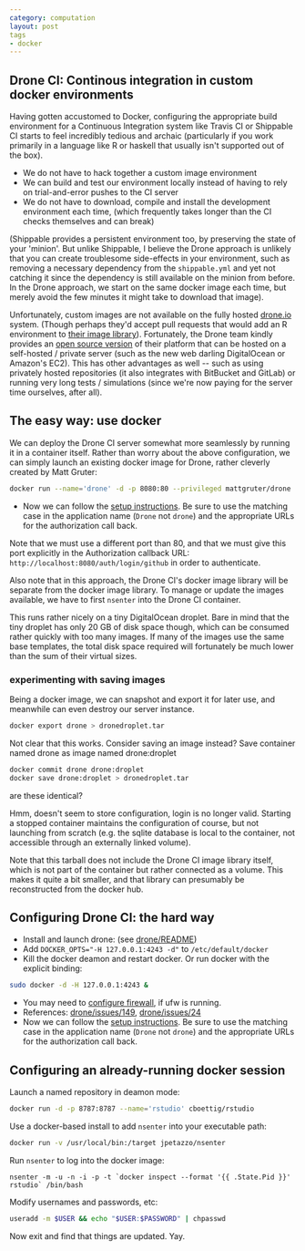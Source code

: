 ```yaml
---
category: computation
layout: post
tags
- docker
---
```


## Drone CI: Continous integration in custom docker environments

Having gotten accustomed to Docker, configuring the appropriate build environment for a Continuous Integration system like Travis CI or Shippable CI starts to feel incredibly tedious and archaic (particularly if you work primarily in a language like R or haskell that usually isn't supported out of the box).


- We do not have to hack together a custom image environment
- We can build and test our environment locally instead of having to rely on trial-and-error pushes to the CI server
- We do not have to download, compile and install the development environment each time, (which frequently takes longer than the CI checks themselves and can break)


(Shippable provides a persistent environment too, by preserving the state of your 'minion'.  But unlike Shippable, I believe the Drone approach is unlikely that you can create troublesome side-effects in your environment, such as removing a necessary dependency from the `shippable.yml` and yet not catching it since the dependency is still available on the minion from before.  In the Drone approach, we start on the same docker image each time, but merely avoid the few minutes it might take to download that image).

Unfortunately, custom images are not available on the fully hosted [drone.io](http://drone.io) system.  (Though perhaps they'd accept pull requests that would add an R environment to [their image library](https://github.com/drone/images)).  Fortunately, the Drone team kindly provides an [open source version](https://github.com/drone.drone) of their platform that can be hosted on a self-hosted / private server (such as the new web darling DigitalOcean or Amazon's EC2).  This has other advantages as well -- such as using privately hosted repositories (it also integrates with BitBucket and GitLab) or running very long tests / simulations (since we're now paying for the server time ourselves, after all).


## The easy way: use docker

We can deploy the Drone CI server somewhat more seamlessly by running it in a container itself.  Rather than worry about the above configuration, we can simply launch an existing docker image for Drone, rather cleverly created by Matt Gruter:

```bash
docker run --name='drone' -d -p 8080:80 --privileged mattgruter/drone
```
- Now we can follow the [setup instructions](http://drone.readthedocs.org/en/latest/setup.html). Be sure to use the matching case in the application name (`Drone` not `drone`) and the appropriate URLs for the authorization call back.

Note that we must use a different port than 80, and that we must give this port explicitly in the Authorization callback URL: `http://localhost:8080/auth/login/github` in order to authenticate.

Also note that in this approach, the Drone CI's docker image library will be separate from the docker image library.  To manage or update the images available, we have to first `nsenter` into the Drone CI container.

This runs rather nicely on a tiny DigitalOcean droplet. Bare in mind that the tiny droplet has only 20 GB of disk space though, which can be consumed rather quickly with too many images. If many of the images use the same base templates, the total disk space required will fortunately be much lower than the sum of their virtual sizes.



### experimenting with saving images

Being a docker image, we can snapshot and export it for later use, and meanwhile can even destroy our server instance.

```bash
docker export drone > dronedroplet.tar
```
Not clear that this works. Consider saving an image instead?  Save container named drone as image named drone:droplet

```bash
docker commit drone drone:droplet
docker save drone:droplet > dronedroplet.tar
```
are these identical?

Hmm, doesn't seem to store configuration, login is no longer valid.  Starting a stopped container maintains the configuration of course, but not launching from scratch (e.g. the sqlite database is local to the container, not accessible through an externally linked volume).

Note that this tarball does not include the Drone CI image library itself, which is not part of the container but rather connected as a volume. This makes it quite a bit smaller, and that library can presumably be reconstructed from the docker hub.

## Configuring Drone CI: the hard way

- Install and launch drone: (see [drone/README](https://github.com/drone/drone))
- Add `DOCKER_OPTS="-H 127.0.0.1:4243 -d"` to `/etc/default/docker`
- Kill the docker deamon and restart docker. Or run docker with the explicit binding:

```bash
sudo docker -d -H 127.0.0.1:4243 &
```

- You may need to [configure firewall](http://docs.docker.com/installation/ubuntulinux/#docker-and-ufw), if ufw is running.
- References: [drone/issues/149](https://github.com/drone/drone/issues/149), [drone/issues/24](https://github.com/drone/drone/issues/24)
- Now we can follow the [setup instructions](http://drone.readthedocs.org/en/latest/setup.html). Be sure to use the matching case in the application name (`Drone` not `drone`) and the appropriate URLs for the authorization call back.



## Configuring an already-running docker session

Launch a named repository in deamon mode:

```bash
docker run -d -p 8787:8787 --name='rstudio' cboettig/rstudio
```

Use a docker-based install to add `nsenter` into your executable path:

```bash
docker run -v /usr/local/bin:/target jpetazzo/nsenter
```

Run `nsenter` to log into the docker image:

```
nsenter -m -u -n -i -p -t `docker inspect --format '{{ .State.Pid }}' rstudio` /bin/bash
```

Modify usernames and passwords, etc:

```bash
useradd -m $USER && echo "$USER:$PASSWORD" | chpasswd
```

Now exit and find that things are updated. Yay.

